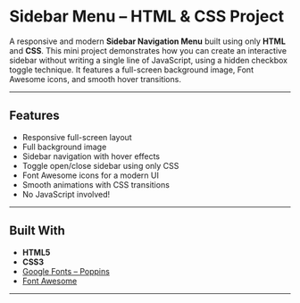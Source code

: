 # Sidebar Menu – HTML & CSS Project 

A responsive and modern **Sidebar Navigation Menu** built using only **HTML** and **CSS**. 
This mini project demonstrates how you can create an interactive sidebar without writing a single line of JavaScript, using a hidden checkbox toggle technique. 
It features a full-screen background image, Font Awesome icons, and smooth hover transitions.

---

## Features

- Responsive full-screen layout
- Full background image 
- Sidebar navigation with hover effects
- Toggle open/close sidebar using only CSS
- Font Awesome icons for a modern UI
- Smooth animations with CSS transitions
- No JavaScript involved!

---

## Built With

- **HTML5**
- **CSS3**
- [Google Fonts – Poppins](https://fonts.google.com/specimen/Poppins)
- [Font Awesome](https://fontawesome.com/)

---
